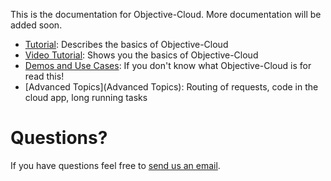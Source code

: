 This is the documentation for Objective-Cloud. More documentation will be added soon.

* [Tutorial](https://github.com/Objective-Cloud/docs/wiki/Tutorial): Describes the basics of Objective-Cloud
* [Video Tutorial](https://vimeo.com/user15251687/review/67569126/b6b0908dc3): Shows you the basics of Objective-Cloud
* [Demos and Use Cases](https://github.com/Objective-Cloud/docs/wiki/Demos-and-Use-Cases): If you don't know what Objective-Cloud is for read this!
* [Advanced Topics](Advanced Topics): Routing of requests, code in the cloud app, long running tasks

# Questions? 
If you have questions feel free to [send us an email](mailto:team@objective-cloud.com).

